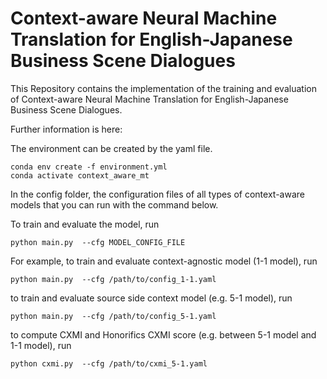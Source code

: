 # Context-aware Neural Machine Translation for English-Japanese Business Scene Dialogues

This Repository contains the implementation of the training and evaluation of Context-aware Neural Machine Translation for English-Japanese Business Scene Dialogues.

Further information is here: 

The environment can be created by the yaml file.
```
conda env create -f environment.yml
conda activate context_aware_mt
```

In the config folder, the configuration files of all types of context-aware models that you can run with the command below.  

To train and evaluate the model, run
```
python main.py  --cfg MODEL_CONFIG_FILE
```
For example,
to train and evaluate context-agnostic model (1-1 model), run
```
python main.py  --cfg /path/to/config_1-1.yaml
```
to train and evaluate source side context model (e.g. 5-1 model), run
```
python main.py  --cfg /path/to/config_5-1.yaml
```
to compute CXMI and Honorifics CXMI score (e.g. between 5-1 model and 1-1 model), run
```
python cxmi.py  --cfg /path/to/cxmi_5-1.yaml
```
